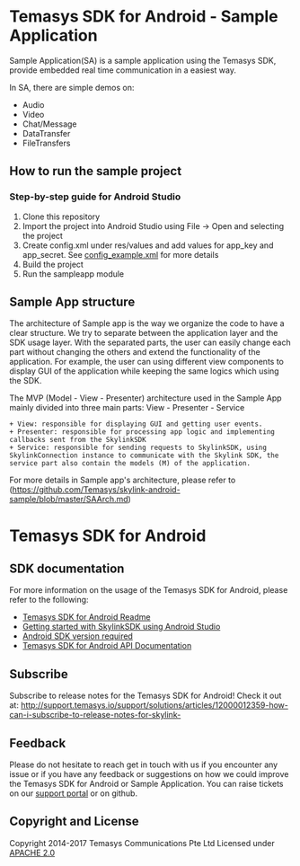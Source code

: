 # Temasys SDK for Android - Sample Application

Sample Application(SA) is a sample application using the Temasys SDK, provide embedded real time communication in a easiest way.

In SA, there are simple demos on:

  - Audio
  - Video
  - Chat/Message
  - DataTransfer
  - FileTransfers

## How to run the sample project

### Step-by-step guide for Android Studio

1. Clone this repository
1. Import the project into Android Studio using File -> Open and selecting the project
1. Create config.xml under res/values and add values for app_key and app_secret. See [config_example.xml](https://github.com/Temasys/skylink-android-sample/blob/master/sampleapp/src/main/res/values/config_example.xml) for more details
1. Build the project
1. Run the sampleapp module

## Sample App structure
The architecture of Sample app is the way we organize the code to have a clear structure. We try to separate between the application layer and the SDK usage layer.
With the separated parts, the user can easily change each part without changing the others and extend the functionality of the application.
For example, the user can using different view components to display GUI of the application while keeping the same logics which using the SDK.

The MVP (Model - View - Presenter) architecture used in the Sample App mainly divided into three main parts: View - Presenter - Service

    + View: responsible for displaying GUI and getting user events.
    + Presenter: responsible for processing app logic and implementing callbacks sent from the SkylinkSDK
    + Service: responsible for sending requests to SkylinkSDK, using SkylinkConnection instance to communicate with the Skylink SDK, the service part also contain the models (M) of the application.

For more details in Sample app's architecture, please refer to (https://github.com/Temasys/skylink-android-sample/blob/master/SAArch.md)

# Temasys SDK for Android

## SDK documentation

For more information on the usage of the Temasys SDK for Android, please refer to the following:
 - [Temasys SDK for Android Readme](https://cdn.temasys.com.sg/skylink/skylinksdk/android/latest/readme.md)
 - [Getting started with SkylinkSDK using Android Studio](https://cdn.temasys.com.sg/skylink/skylinksdk/android/latest/SkylinkSDK_Android_Studio_Setup.md)
 - [Android SDK version required](https://cdn.temasys.com.sg/skylink/skylinksdk/android/latest/Android_SDK_Version_Required.md)
 - [Temasys SDK for Android API Documentation](https://cdn.temasys.com.sg/skylink/skylinksdk/android/latest/doc/reference/packages.html)


## Subscribe

Subscribe to release notes for the Temasys SDK for Android! Check it out at:
http://support.temasys.io/support/solutions/articles/12000012359-how-can-i-subscribe-to-release-notes-for-skylink-


## Feedback

Please do not hesitate to reach get in touch with us if you encounter any issue or if you have any feedback or suggestions on how we could improve the Temasys SDK for Android or Sample Application.
You can raise tickets on our [support portal](http://support.temasys.io/) or on github.


## Copyright and License

Copyright 2014-2017 Temasys Communications Pte Ltd
Licensed under [APACHE 2.0](http://www.apache.org/licenses/LICENSE-2.0.html)

